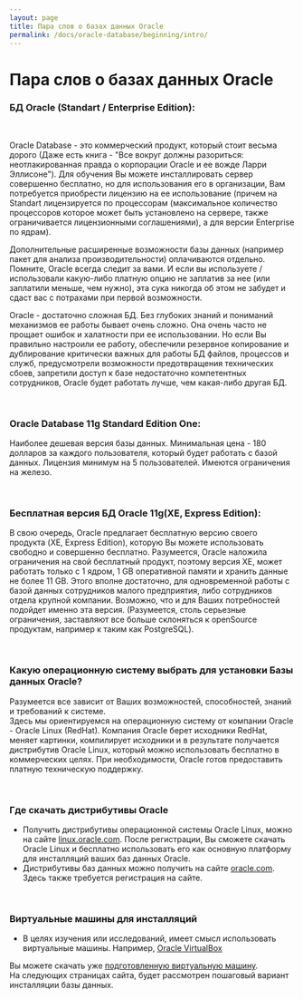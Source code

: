 ```yaml
---
layout: page
title: Пара слов о базах данных Oracle
permalink: /docs/oracle-database/beginning/intro/
---
```


# Пара слов о базах данных Oracle

<h3>БД Oracle (Standart / Enterprise Edition): </h3><br/>

Oracle Database - это коммерческий продукт, который стоит весьма дорого (Даже есть книга - "Все вокруг должны разориться: неотлакированная правда о корпорации Oracle и ее вожде Ларри Эллисоне"). Для обучения Вы можете инсталлировать сервер совершенно бесплатно, но для использования его в организации, Вам потребуется приобрести лицензию на ее использование (причем на Standart лицензируется по процессорам (максимальное количество процессоров которое может быть установлено на сервере, также ограничивается лицензионными соглашениями), а для версии Enterprise по ядрам).


Дополнительные расширенные возможности базы данных (например пакет для анализа производительности) оплачиваются отдельно. Помните, Oracle всегда следит за вами. И если вы используете / использовали какую-либо платную опцию не заплатив за нее (или заплатили меньше, чем нужно), эта сука никогда об этом не забудет и сдаст вас с потрахами при первой возможности.


Oracle - достаточно сложная БД. Без глубоких знаний и пониманий механизмов ее работы бывает очень сложно. Она очень часто  не прощает ошибок и халатности при ее использовании. Но если Вы правильно настроили ее работу, обеспечили резервное копирование и дублирование критически важных для работы БД файлов, процессов и служб, предусмотрели возможности предотвращения технических сбоев, запретили доступ к базе недостаточно компетентных  сотрудников,  Oracle будет работать лучше, чем какая-либо другая БД.


<br/>
<h3>Oracle Database 11g Standard Edition One: </h3>

Наиболее дешевая версия базы данных. Минимальная цена - 180 долларов за каждого пользователя, который будет работать с базой данных. Лицензия минимум на 5 пользователей. Имеются ограничения на железо.


<br/>
<h3>Бесплатная версия БД Oracle 11g(XE, Express Edition): </h3>

В свою очередь, Oracle предлагает бесплатную версию своего продукта (XE, Express Edition), которую Вы можете использовать свободно и совершенно бесплатно. Разумеется, Oracle наложила ограничения на свой бесплатный продукт, поэтому версия XE, может работать только с 1 ядром, 1 GB оперативной памяти и хранить данные не более 11 GB. Этого вполне достаточно, для одновременной работы с базой данных сотрудников малого предприятия, либо сотрудников отдела крупной компании. Возможно, что и для Ваших потребностей подойдет именно эта версия. (Разумеется, столь серьезные ограничения, заставляют все больше склоняться к openSource продуктам, например к таким как PostgreSQL).


<br/>
<h3>Какую операционную систему выбрать для установки Базы данных Oracle?</h3>


Разумеется все зависит от Ваших возможностей, способностей, знаний и требований к системе. <br/>
Здесь мы ориентируемся на операционную систему от компании Oracle - Oracle Linux (RedHat). Компания Oracle берет исходники RedHat, меняет картинки, компилирует исходники и в результате получается дистрибутив Oracle Linux, который можно использовать бесплатно в коммерческих целях. При необходимости, Oracle готов предоставить платную техническую поддержку. <br/>


<br/>
<h3>Где скачать дистрибутивы Oracle</h3>


<ul>
<li>Получить дистрибутивы операционной системы Oracle Linux, можно на сайте <a href="http://linux.oracle.com/">linux.oracle.com</a>. После регистрации, Вы сможете скачать Oracle Linux и бесплатно использовать его как основную платформу для инсталляций ваших баз данных Oracle.</li>

<li>Дистрибутивы баз данных можно получить на сайте <a href="http://www.oracle.com/technetwork/indexes/downloads/index.html">oracle.com</a>. Здесь также требуется регистрация на сайте.</li>

</ul>



<br/>
<h3>Виртуальные машины для инсталляций</h3>

<ul>
<li>В целях изучения или исследований, имеет смысл использовать виртуальные машины. Например, <a href="http://www.virtualbox.org/wiki/Downloads">Oracle VirtualBox</a></li>
</ul>


Вы можете скачать уже <a href="http://www.oracle.com/technetwork/database/enterprise-edition/databaseappdev-vm-161299.html"> подготовленную виртуальную машину</a>. <br/>
На следующих страницах сайта, будет рассмотрен пошаговый вариант инсталляции базы данных.
